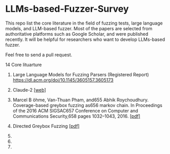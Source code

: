 # LLMs-based-Fuzzer-Survey
This repo list the core literature in the field of fuzzing tests, large language models, and LLM-based fuzzer. Most of the papers are selected from authoritative platforms such as Google Scholar, and were published recently. It will be helpful for researchers who want to develop LLMs-based fuzzer. 

Feel free to send a pull request.

14 Core lituarture
1. Large Language Models for Fuzzing Parsers (Registered Report) https://dl.acm.org/doi/10.1145/3605157.3605173

2. Claude-2 [[web]](https://www.anthropic.com/news/claude-2)

3. Marcel B ̈ohme, Van-Thuan Pham, and655
Abhik Roychoudhury. Coverage-based greybox fuzzing as656
markov chain. In Proceedings of the 2016 ACM SIGSAC657
Conference on Computer and Communications Security,658
pages 1032–1043, 2016. [[pdf]](https://mboehme.github.io/paper/TSE18.pdf)

4. Directed Greybox Fuzzing [[pdf]](https://dl.acm.org/doi/pdf/10.1145/3133956.3134020)

5. 

6. 

7. 

